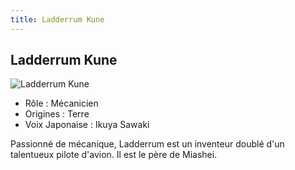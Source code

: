 ```yaml
---
title: Ladderrum Kune
---
```


Ladderrum Kune
--------------


![Ladderrum Kune](/images/stories/saga/turnagundam/persos/terriens/Ladderrum.jpg)
* Rôle : Mécanicien
* Origines : Terre
* Voix Japonaise : Ikuya Sawaki



Passionné de mécanique, Ladderrum est un inventeur doublé d'un talentueux pilote d'avion. Il est le père de Miashei.